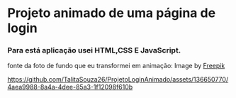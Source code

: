 <h1>Projeto animado de uma página de login</h1>

 <h3>Para está aplicação usei HTML,CSS E JavaScript.</h3>
 fonte da foto de fundo que eu transformei em animação: Image by <a href="https://www.freepik.com/free-vector/flat-design-mountain-landscape-background_5580113.htm#page=12&query=Paisagem%20de%20design%20plano&position=18&from_view=search&track=ais">Freepik</a>

https://github.com/TalitaSouza26/ProjetoLoginAnimado/assets/136650770/4aea9988-8a4a-4dee-85a3-1f12098f610b

